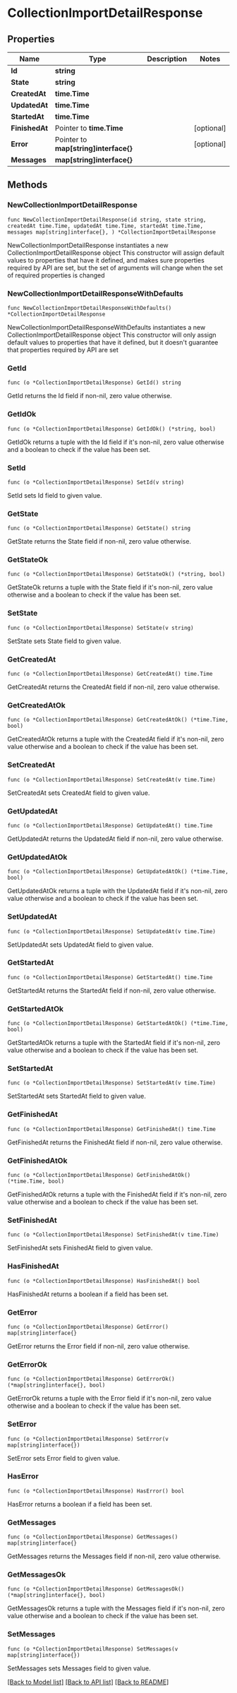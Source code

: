 # CollectionImportDetailResponse

## Properties

Name | Type | Description | Notes
------------ | ------------- | ------------- | -------------
**Id** | **string** |  | 
**State** | **string** |  | 
**CreatedAt** | **time.Time** |  | 
**UpdatedAt** | **time.Time** |  | 
**StartedAt** | **time.Time** |  | 
**FinishedAt** | Pointer to **time.Time** |  | [optional] 
**Error** | Pointer to **map[string]interface{}** |  | [optional] 
**Messages** | **map[string]interface{}** |  | 

## Methods

### NewCollectionImportDetailResponse

`func NewCollectionImportDetailResponse(id string, state string, createdAt time.Time, updatedAt time.Time, startedAt time.Time, messages map[string]interface{}, ) *CollectionImportDetailResponse`

NewCollectionImportDetailResponse instantiates a new CollectionImportDetailResponse object
This constructor will assign default values to properties that have it defined,
and makes sure properties required by API are set, but the set of arguments
will change when the set of required properties is changed

### NewCollectionImportDetailResponseWithDefaults

`func NewCollectionImportDetailResponseWithDefaults() *CollectionImportDetailResponse`

NewCollectionImportDetailResponseWithDefaults instantiates a new CollectionImportDetailResponse object
This constructor will only assign default values to properties that have it defined,
but it doesn't guarantee that properties required by API are set

### GetId

`func (o *CollectionImportDetailResponse) GetId() string`

GetId returns the Id field if non-nil, zero value otherwise.

### GetIdOk

`func (o *CollectionImportDetailResponse) GetIdOk() (*string, bool)`

GetIdOk returns a tuple with the Id field if it's non-nil, zero value otherwise
and a boolean to check if the value has been set.

### SetId

`func (o *CollectionImportDetailResponse) SetId(v string)`

SetId sets Id field to given value.


### GetState

`func (o *CollectionImportDetailResponse) GetState() string`

GetState returns the State field if non-nil, zero value otherwise.

### GetStateOk

`func (o *CollectionImportDetailResponse) GetStateOk() (*string, bool)`

GetStateOk returns a tuple with the State field if it's non-nil, zero value otherwise
and a boolean to check if the value has been set.

### SetState

`func (o *CollectionImportDetailResponse) SetState(v string)`

SetState sets State field to given value.


### GetCreatedAt

`func (o *CollectionImportDetailResponse) GetCreatedAt() time.Time`

GetCreatedAt returns the CreatedAt field if non-nil, zero value otherwise.

### GetCreatedAtOk

`func (o *CollectionImportDetailResponse) GetCreatedAtOk() (*time.Time, bool)`

GetCreatedAtOk returns a tuple with the CreatedAt field if it's non-nil, zero value otherwise
and a boolean to check if the value has been set.

### SetCreatedAt

`func (o *CollectionImportDetailResponse) SetCreatedAt(v time.Time)`

SetCreatedAt sets CreatedAt field to given value.


### GetUpdatedAt

`func (o *CollectionImportDetailResponse) GetUpdatedAt() time.Time`

GetUpdatedAt returns the UpdatedAt field if non-nil, zero value otherwise.

### GetUpdatedAtOk

`func (o *CollectionImportDetailResponse) GetUpdatedAtOk() (*time.Time, bool)`

GetUpdatedAtOk returns a tuple with the UpdatedAt field if it's non-nil, zero value otherwise
and a boolean to check if the value has been set.

### SetUpdatedAt

`func (o *CollectionImportDetailResponse) SetUpdatedAt(v time.Time)`

SetUpdatedAt sets UpdatedAt field to given value.


### GetStartedAt

`func (o *CollectionImportDetailResponse) GetStartedAt() time.Time`

GetStartedAt returns the StartedAt field if non-nil, zero value otherwise.

### GetStartedAtOk

`func (o *CollectionImportDetailResponse) GetStartedAtOk() (*time.Time, bool)`

GetStartedAtOk returns a tuple with the StartedAt field if it's non-nil, zero value otherwise
and a boolean to check if the value has been set.

### SetStartedAt

`func (o *CollectionImportDetailResponse) SetStartedAt(v time.Time)`

SetStartedAt sets StartedAt field to given value.


### GetFinishedAt

`func (o *CollectionImportDetailResponse) GetFinishedAt() time.Time`

GetFinishedAt returns the FinishedAt field if non-nil, zero value otherwise.

### GetFinishedAtOk

`func (o *CollectionImportDetailResponse) GetFinishedAtOk() (*time.Time, bool)`

GetFinishedAtOk returns a tuple with the FinishedAt field if it's non-nil, zero value otherwise
and a boolean to check if the value has been set.

### SetFinishedAt

`func (o *CollectionImportDetailResponse) SetFinishedAt(v time.Time)`

SetFinishedAt sets FinishedAt field to given value.

### HasFinishedAt

`func (o *CollectionImportDetailResponse) HasFinishedAt() bool`

HasFinishedAt returns a boolean if a field has been set.

### GetError

`func (o *CollectionImportDetailResponse) GetError() map[string]interface{}`

GetError returns the Error field if non-nil, zero value otherwise.

### GetErrorOk

`func (o *CollectionImportDetailResponse) GetErrorOk() (*map[string]interface{}, bool)`

GetErrorOk returns a tuple with the Error field if it's non-nil, zero value otherwise
and a boolean to check if the value has been set.

### SetError

`func (o *CollectionImportDetailResponse) SetError(v map[string]interface{})`

SetError sets Error field to given value.

### HasError

`func (o *CollectionImportDetailResponse) HasError() bool`

HasError returns a boolean if a field has been set.

### GetMessages

`func (o *CollectionImportDetailResponse) GetMessages() map[string]interface{}`

GetMessages returns the Messages field if non-nil, zero value otherwise.

### GetMessagesOk

`func (o *CollectionImportDetailResponse) GetMessagesOk() (*map[string]interface{}, bool)`

GetMessagesOk returns a tuple with the Messages field if it's non-nil, zero value otherwise
and a boolean to check if the value has been set.

### SetMessages

`func (o *CollectionImportDetailResponse) SetMessages(v map[string]interface{})`

SetMessages sets Messages field to given value.



[[Back to Model list]](../README.md#documentation-for-models) [[Back to API list]](../README.md#documentation-for-api-endpoints) [[Back to README]](../README.md)


